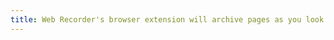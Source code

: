 ```yaml
---
title: Web Recorder's browser extension will archive pages as you look at them and allow you to reply them and export them. 
---
```

